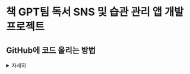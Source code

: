 # 책 GPT팀 독서 SNS 및 습관 관리 앱 개발 프로젝트

## GitHub에 코드 올리는 방법

<details><summary>자세히</summary>

### 0. 초기 환경 설정

1. #### 맨 처음, 이 repository를 `fork` 한다.

  ![image](https://github.com/user-attachments/assets/cfd70d2e-9381-44c3-8921-0e2f8a1e2904)



2. #### `fork` 받은 저장소를 자신의 컴퓨터에 clone 받은 뒤 자신의 이름으로 된 폴더를 생성한다.

   앞으로 올리는 모든 파일들은 `자신의 이름`으로 된 폴더 안에 올려야 한다

   ![image](https://github.com/user-attachments/assets/d62a12f5-c573-40d6-82a1-7b531a1419e8)


   ```bash
   $ git clone [fork한 자신의 repository 주소] // 자신의 repository에서 확인
   $ cd capstone-project

   $ mkdir -p [자신의 이름]
   ```



3. #### upstream 주소 추가
  
   ﻿- master 브랜치 : 최종 프로덕트용 브랜치(완벽한 코드만 올라감)
   - develop 브랜치 : master 복사본(실수방지용/자유롭게 사용)
   - 기타 브랜치: 개인 연습장으로 활용

   ```bash
   $ git remote add upstream https://github.com/eomyejin20/capstone-project.git
   $ git remote -v // 저장소 확인
   ```
<br>

### 1. 저장소 최신으로 업데이트

커밋 내역을 깔끔하게 하기 위해서 `-r` 옵션 사용

```bash
$ git pull -r upstream master
```

<br>

### 2. 이슈(기능)별로 커밋 생성

* projects 에서 개발해야하는 이슈,기능들 확인
  ![image](https://github.com/user-attachments/assets/7a742922-e3de-4d26-a1a8-8428358c7253)

![image](https://github.com/user-attachments/assets/038615f5-e184-4377-811e-f6822bf7f052)


* master 

* 커밋하는 방법

  ```bash
  $ git add .
  $ git status
  $ git commit -m "[git 세팅하기] : 엄예진 - git 세팅완료 (#1)"
  $ git push origin master
  ```

* #### 커밋 메시지 생성 규칙

  [이슈이름] : 이름 - 개발내용 (#이슈번호)

  ex) `[git 세팅하기] : 엄예진 - git 세팅완료 (#1)`

  > 커밋 메시지에 issue 번호를 포함시키면, 추후에 issue에 해당 커밋들을 모아서 확인할 수 있다.



<br>

### 3. 해당 이슈에 대한 기능을 다 작성하면 PR 생성

`fork` 해 온 저장소로 이동해서 Pull Request를 생성한다.

* #### 제목

  [이슈이름] - 이름 (#이슈번호)

  ex) `[git 세팅하기] - 엄예진 (#1)`

* #### 내용

  기능에 대해 간단하게 설명


<br>

### 4. 코드리뷰 후 merge

* 코드 리뷰 내용은 자유롭게 작성하기
  - 코드에 대해서 궁금한 점 질문
  - 코드에 대한 칭찬
  - 코드 개선 아이디어 건의 (성능, 클린코드 등)
  - 등등 ..
* 코드 리뷰가 끝난 뒤 필요에 따라 추가로 리팩토링하고 커밋 (커밋 형식은 자유)

</details><br>

